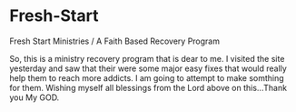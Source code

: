 # Fresh-Start
Fresh Start Ministries / A Faith Based Recovery Program

So, this is a ministry recovery program that is dear to me. 
I visited the site yesterday and saw that their were some major easy fixes that would really help them to reach more addicts.
I am going to attempt to make somthing for them. Wishing myself all blessings from the Lord above on this...Thank you My GOD.

